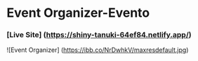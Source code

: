 # Event Organizer-Evento
### [Live Site] (https://shiny-tanuki-64ef84.netlify.app/)
![Event Organizer] (https://ibb.co/NrDwhkV/maxresdefault.jpg)
